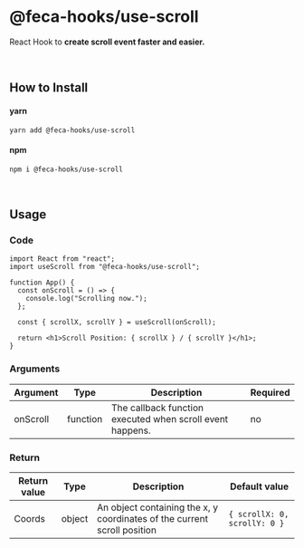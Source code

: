 # @feca-hooks/use-scroll

React Hook to **create scroll event faster and easier.**

<br />

## How to Install

#### yarn

`yarn add @feca-hooks/use-scroll`

#### npm

`npm i @feca-hooks/use-scroll`

<br />

## Usage

### Code

```
import React from "react";
import useScroll from "@feca-hooks/use-scroll";

function App() {
  const onScroll = () => {
    console.log("Scrolling now.");
  };

  const { scrollX, scrollY } = useScroll(onScroll);

  return <h1>Scroll Position: { scrollX } / { scrollY }</h1>;
}
```

### Arguments

| **Argument** | **Type** | **Description**                                           | **Required** |
| ------------ | -------- | --------------------------------------------------------- | ------------ |
| onScroll     | function | The callback function executed when scroll event happens. | no           |

### Return

| **Return value** | **Type** | **Description**                                                          | **Default value**            |
| ---------------- | -------- | ------------------------------------------------------------------------ | ---------------------------- |
| Coords           | object   | An object containing the x, y coordinates of the current scroll position | `{ scrollX: 0, scrollY: 0 }` |
